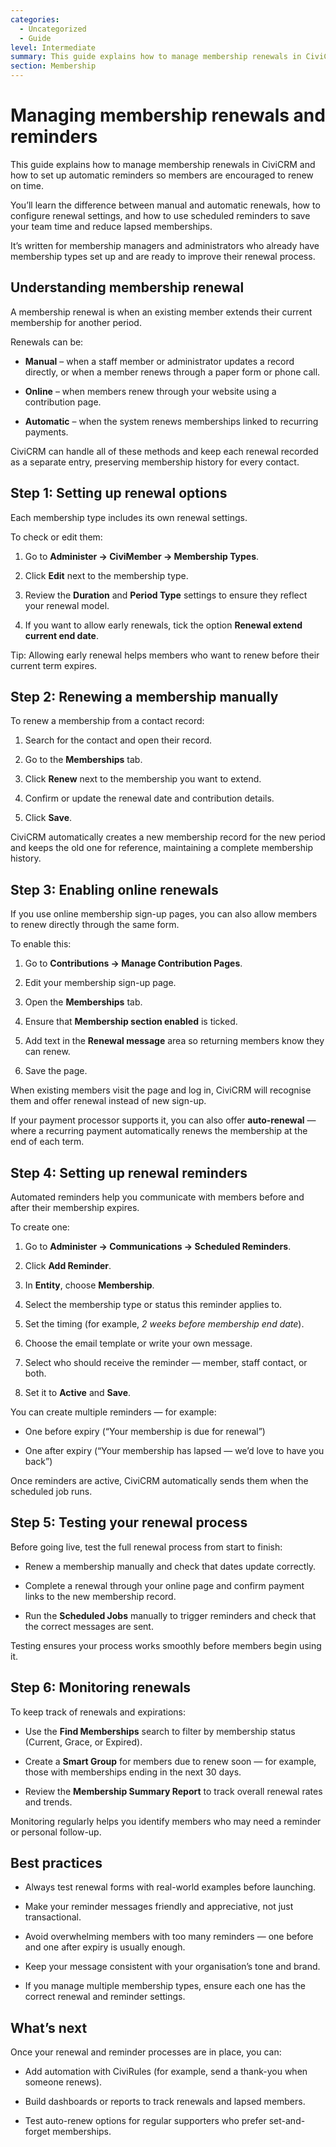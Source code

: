```yaml
---
categories:
  - Uncategorized
  - Guide  
level: Intermediate  
summary: This guide explains how to manage membership renewals in CiviCRM and how to set up automatic reminders so members are encouraged to renew on time.
section: Membership
---
```



# Managing membership renewals and reminders

This guide explains how to manage membership renewals in CiviCRM and how to set up automatic reminders so members are encouraged to renew on time.

You’ll learn the difference between manual and automatic renewals, how to configure renewal settings, and how to use scheduled reminders to save your team time and reduce lapsed memberships.

It’s written for membership managers and administrators who already have membership types set up and are ready to improve their renewal process.

## **Understanding membership renewal**

A membership renewal is when an existing member extends their current membership for another period.

Renewals can be:

* **Manual** – when a staff member or administrator updates a record directly, or when a member renews through a paper form or phone call.

* **Online** – when members renew through your website using a contribution page.

* **Automatic** – when the system renews memberships linked to recurring payments.

CiviCRM can handle all of these methods and keep each renewal recorded as a separate entry, preserving membership history for every contact.

## **Step 1: Setting up renewal options**

Each membership type includes its own renewal settings.

To check or edit them:

1. Go to **Administer → CiviMember → Membership Types**.

2. Click **Edit** next to the membership type.

3. Review the **Duration** and **Period Type** settings to ensure they reflect your renewal model.

4. If you want to allow early renewals, tick the option **Renewal extend current end date**.

Tip: Allowing early renewal helps members who want to renew before their current term expires.

## **Step 2: Renewing a membership manually**

To renew a membership from a contact record:

1. Search for the contact and open their record.

2. Go to the **Memberships** tab.

3. Click **Renew** next to the membership you want to extend.

4. Confirm or update the renewal date and contribution details.

5. Click **Save**.

CiviCRM automatically creates a new membership record for the new period and keeps the old one for reference, maintaining a complete membership history.

## **Step 3: Enabling online renewals**

If you use online membership sign-up pages, you can also allow members to renew directly through the same form.

To enable this:

1. Go to **Contributions → Manage Contribution Pages**.

2. Edit your membership sign-up page.

3. Open the **Memberships** tab.

4. Ensure that **Membership section enabled** is ticked.

5. Add text in the **Renewal message** area so returning members know they can renew.

6. Save the page.

When existing members visit the page and log in, CiviCRM will recognise them and offer renewal instead of new sign-up.

If your payment processor supports it, you can also offer **auto-renewal** — where a recurring payment automatically renews the membership at the end of each term.

## **Step 4: Setting up renewal reminders**

Automated reminders help you communicate with members before and after their membership expires.

To create one:

1. Go to **Administer → Communications → Scheduled Reminders**.

2. Click **Add Reminder**.

3. In **Entity**, choose **Membership**.

4. Select the membership type or status this reminder applies to.

5. Set the timing (for example, *2 weeks before membership end date*).

6. Choose the email template or write your own message.

7. Select who should receive the reminder — member, staff contact, or both.

8. Set it to **Active** and **Save**.

You can create multiple reminders — for example:

* One before expiry (“Your membership is due for renewal”)

* One after expiry (“Your membership has lapsed — we’d love to have you back”)

Once reminders are active, CiviCRM automatically sends them when the scheduled job runs.

## **Step 5: Testing your renewal process**

Before going live, test the full renewal process from start to finish:

* Renew a membership manually and check that dates update correctly.

* Complete a renewal through your online page and confirm payment links to the new membership record.

* Run the **Scheduled Jobs** manually to trigger reminders and check that the correct messages are sent.

Testing ensures your process works smoothly before members begin using it.

## **Step 6: Monitoring renewals**

To keep track of renewals and expirations:

* Use the **Find Memberships** search to filter by membership status (Current, Grace, or Expired).

* Create a **Smart Group** for members due to renew soon — for example, those with memberships ending in the next 30 days.

* Review the **Membership Summary Report** to track overall renewal rates and trends.

Monitoring regularly helps you identify members who may need a reminder or personal follow-up.

## **Best practices**

* Always test renewal forms with real-world examples before launching.

* Make your reminder messages friendly and appreciative, not just transactional.

* Avoid overwhelming members with too many reminders — one before and one after expiry is usually enough.

* Keep your message consistent with your organisation’s tone and brand.

* If you manage multiple membership types, ensure each one has the correct renewal and reminder settings.

## **What’s next**

Once your renewal and reminder processes are in place, you can:

* Add automation with CiviRules (for example, send a thank-you when someone renews).

* Build dashboards or reports to track renewals and lapsed members.

* Test auto-renew options for regular supporters who prefer set-and-forget memberships.
